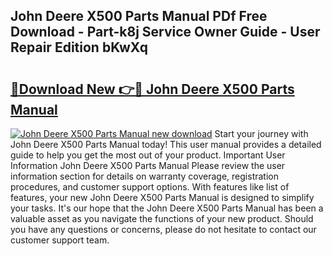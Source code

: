 ## John Deere X500 Parts Manual PDf Free Download - Part-k8j Service Owner Guide - User Repair Edition bKwXq

# <h2><a href="http://bc88478.oget.top/?id=John+Deere+X500+Parts+Manual">🔗Download New 👉🔴 John Deere X500 Parts Manual</a></h2>

[![John Deere X500 Parts Manual new download](https://i.imgur.com/5g1atiW.png)](http://bc88478.oget.top/?id=John+Deere+X500+Parts+Manual)
Start your journey with John Deere X500 Parts Manual today! This user manual provides a detailed guide to help you get the most out of your product. Important User Information John Deere X500 Parts Manual Please review the user information section for details on warranty coverage, registration procedures, and customer support options. With features like list of features, your new John Deere X500 Parts Manual is designed to simplify your tasks. It's our hope that the John Deere X500 Parts Manual has been a valuable asset as you navigate the functions of your new product. Should you have any questions or concerns, please do not hesitate to contact our customer support team.
